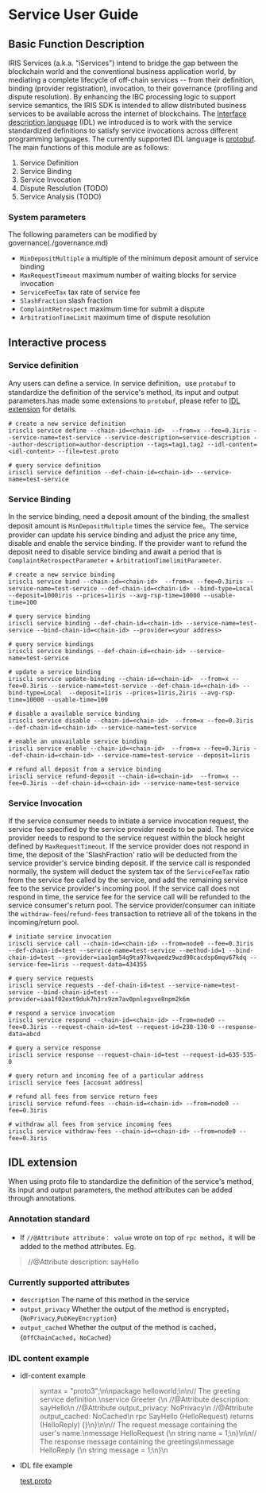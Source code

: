 # Service User Guide

## Basic Function Description
IRIS Services (a.k.a. "iServices") intend to bridge the gap between the blockchain world and the conventional business application world, by mediating a complete lifecycle of off-chain services -- from their definition, binding (provider registration), invocation, to their governance (profiling and dispute resolution). By enhancing the IBC processing logic to support service semantics, the IRIS SDK is intended to allow distributed business services to be available across the internet of blockchains. The [Interface description language](https://en.wikipedia.org/wiki/Interface_description_language) (IDL) we introduced is
to work with the service standardized definitions to satisfy service invocations across different programming languages.
The currently supported IDL language is [protobuf](https://developers.google.com/protocol-buffers/). The main functions of this module are as follows:
1. Service Definition
2. Service Binding
3. Service Invocation
4. Dispute Resolution (TODO)
5. Service Analysis (TODO)

### System parameters
The following parameters can be modified by governance(./governance.md)

* `MinDepositMultiple`    a multiple of the minimum deposit amount of service binding
* `MaxRequestTimeout`     maximum number of waiting blocks for service invocation
* `ServiceFeeTax`         tax rate of service fee
* `SlashFraction`         slash fraction
* `ComplaintRetrospect`   maximum time for submit a dispute
* `ArbitrationTimeLimit`  maximum time of dispute resolution

## Interactive process

### Service definition

Any users can define a service. In service definition，use `protobuf` to standardize the definition of the service's method, its input and output parameters.has made some extensions to `protobuf`, please refer to [IDL extension](#idl-extension) for details.

```
# create a new service definition
iriscli service define --chain-id=<chain-id>  --from=x --fee=0.3iris --service-name=test-service --service-description=service-description --author-description=author-description --tags=tag1,tag2 --idl-content=<idl-content> --file=test.proto

# query service definition
iriscli service definition --def-chain-id=<chain-id> --service-name=test-service
```

### Service Binding

In the service binding, need a deposit amount of the binding, the smallest deposit amount is `MinDepositMultiple` times the service fee。The service provider can update his service binding and adjust the price any time, disable and enable the service binding. If the provider want to refund the deposit need to disable service binding and await a period that is `ComplaintRetrospectParameter` + `ArbitrationTimelimitParameter`.

```
# create a new service binding
iriscli service bind --chain-id=<chain-id>  --from=x --fee=0.3iris --service-name=test-service --def-chain-id=<chain-id> --bind-type=Local  --deposit=1000iris --prices=1iris --avg-rsp-time=10000 --usable-time=100

# query service binding
iriscli service binding --def-chain-id=<chain-id> --service-name=test-service --bind-chain-id=<chain-id> --provider=<your address>

# query service bindings
iriscli service bindings --def-chain-id=<chain-id> --service-name=test-service

# update a service binding
iriscli service update-binding --chain-id=<chain-id>  --from=x --fee=0.3iris --service-name=test-service --def-chain-id=<chain-id> --bind-type=Local  --deposit=1iris --prices=1iris,2iris --avg-rsp-time=10000 --usable-time=100

# disable a available service binding
iriscli service disable --chain-id=<chain-id>  --from=x --fee=0.3iris --def-chain-id=<chain-id> --service-name=test-service

# enable an unavailable service binding
iriscli service enable --chain-id=<chain-id>  --from=x --fee=0.3iris --def-chain-id=<chain-id> --service-name=test-service --deposit=1iris

# refund all deposit from a service binding
iriscli service refund-deposit --chain-id=<chain-id>  --from=x --fee=0.3iris --def-chain-id=<chain-id> --service-name=test-service
```

### Service Invocation

If the service consumer needs to initiate a service invocation request, the service fee specified by the service provider needs to be paid. The service provider needs to respond to the service request within the block height defined by `MaxRequestTimeout`. If the service provider does not respond in time, the deposit of the 'SlashFraction' ratio will be deducted from the service provider's service binding deposit. If the service call is responded normally, the system will deduct the system tax of the `ServiceFeeTax` ratio from the service fee called by the service, and add the remaining service fee to the service provider's incoming pool. If the service call does not respond in time, the service fee for the service call will be refunded to the service consumer's return pool. The service provider/consumer can initiate the `withdraw-fees`/`refund-fees` transaction to retrieve all of the tokens in the incoming/return pool.

```
# initiate service invocation
iriscli service call --chain-id=<chain-id> --from=node0 --fee=0.3iris --def-chain-id=test --service-name=test-service --method-id=1 --bind-chain-id=test --provider=iaa1qm54q9ta97kwqaedz9wzd90cacdsp6mqv67kdq --service-fee=1iris --request-data=434355

# query service requests
iriscli service requests --def-chain-id=test --service-name=test-service --bind-chain-id=test --provider=iaa1f02ext9duk7h3rx9zm7av0pnlegxve8npm2k6m

# respond a service invocation
iriscli service respond --chain-id=<chain-id> --from=node0 --fee=0.3iris --request-chain-id=test --request-id=230-130-0 --response-data=abcd

# query a service response
iriscli service response --request-chain-id=test --request-id=635-535-0

# query return and incoming fee of a particular address
iriscli service fees [account address]

# refund all fees from service return fees
iriscli service refund-fees --chain-id=<chain-id> --from=node0 --fee=0.3iris

# withdraw all fees from service incoming fees
iriscli service withdraw-fees --chain-id=<chain-id> --from=node0 --fee=0.3iris
```

## IDL extension
When using proto file to standardize the definition of the service's method, its input and output parameters, the method attributes can be added through annotations.

### Annotation standard
* If `//@Attribute attribute： value` wrote on top of `rpc method`，it will be added to the method attributes. Eg.
> //@Attribute description: sayHello

### Currently supported attributes
* `description` The name of this method in the service
* `output_privacy` Whether the output of the method is encrypted，{`NoPrivacy`,`PubKeyEncryption`}
* `output_cached` Whether the output of the method is cached，{`OffChainCached`，`NoCached`}

### IDL content example
* idl-content example

    > syntax = \"proto3\";\n\npackage helloworld;\n\n// The greeting service definition.\nservice Greeter {\n    //@Attribute description: sayHello\n    //@Attribute output_privacy: NoPrivacy\n    //@Attribute output_cached: NoCached\n    rpc SayHello (HelloRequest) returns (HelloReply) {}\n}\n\n// The request message containing the user's name.\nmessage HelloRequest {\n    string name = 1;\n}\n\n// The response message containing the greetings\nmessage HelloReply {\n    string message = 1;\n}\n

* IDL file example

    [test.proto](https://github.com/irisnet/irishub/blob/master/docs/features/test.proto)
